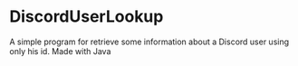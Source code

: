 # DiscordUserLookup
A simple program for retrieve some information about a Discord user using only his id. Made with Java
